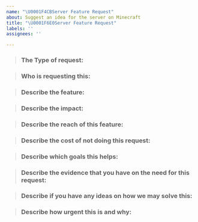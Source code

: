 ```yaml
---
name: "\U0001F4CBServer Feature Request"
about: Suggest an idea for the server on Minecraft
title: "\U0001F6E0Server Feature Request"
labels: ''
assignees: ''

---
```


<!--- Delete Inapplicable/Unnecessary Sections                            --->
<!--- Text wrapped in arrow-tags are Notes and may be deleted --->
> ### **The Type of request**:
<!--- describe if this a one-off feature or a series of features --->


> ### **Who is requesting this**:
<!--- Identify yourself and who you represent, so that you can easily follow up with them as a major contributing producer to the idea. --->


> ### **Describe the feature**:
<!--- This is key for you to differentiate between people that have deeply thought about what you're requesting, or what this will solve for users versus those that are just in love with their idea. --->


> ### **Describe the impact**: 
<!--- Articulate how solving this problem will make yours and the other player’s life better. You can add impact categories that matter to you to ensure consistency. --->


> ### **Describe the reach of this feature**:
<!--- You could describe how many users will be positively impacted or leverage this feature. --->


> ### **Describe the cost of not doing this request**: 
<!--- Describe the problems that would occur if this need was not addressed. To ensure consistency add categories that matter to us such as happier players, or adequate equality of other existing features or mechanics of the game. --->


> ### **Describe which goals this helps**: 
<!--- Enumerate our current goals and tie the feature to it - Expansion and dynamistic game-play is key for an awesome player-base and game-play environment. --->


> ### **Describe the evidence that you have on the need for this request**: 
<!--- Validation of user problem and desired outcome is statistically(no pun intended) the only way to argue with me if you believe I wouldn't agree else-wise.  --->


> ### **Describe if you have any ideas on how we may solve this**: 
<!--- Giving the space to help and suggest ideas are great for creating structural or dynamic features, mini-games and commands. --->


> ### **Describe how urgent this is and why**: 
<!--- Explain the space to give insight into the urgency of this issue and why. --->
